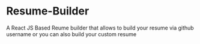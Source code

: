 # Resume-Builder
 A React JS Based Reume builder that allows to build your resume via github username or you can also build your custom resume
